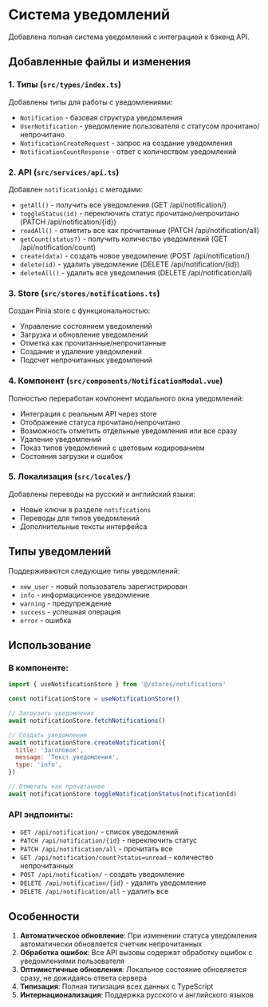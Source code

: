 # Система уведомлений

Добавлена полная система уведомлений с интеграцией к бэкенд API.

## Добавленные файлы и изменения

### 1. Типы (`src/types/index.ts`)

Добавлены типы для работы с уведомлениями:

- `Notification` - базовая структура уведомления
- `UserNotification` - уведомление пользователя с статусом прочитано/непрочитано
- `NotificationCreateRequest` - запрос на создание уведомления
- `NotificationCountResponse` - ответ с количеством уведомлений

### 2. API (`src/services/api.ts`)

Добавлен `notificationApi` с методами:

- `getAll()` - получить все уведомления (GET /api/notification/)
- `toggleStatus(id)` - переключить статус прочитано/непрочитано (PATCH /api/notification/{id})
- `readAll()` - отметить все как прочитанные (PATCH /api/notification/all)
- `getCount(status?)` - получить количество уведомлений (GET /api/notification/count)
- `create(data)` - создать новое уведомление (POST /api/notification/)
- `delete(id)` - удалить уведомление (DELETE /api/notification/{id})
- `deleteAll()` - удалить все уведомления (DELETE /api/notification/all)

### 3. Store (`src/stores/notifications.ts`)

Создан Pinia store с функциональностью:

- Управление состоянием уведомлений
- Загрузка и обновление уведомлений
- Отметка как прочитанные/непрочитанные
- Создание и удаление уведомлений
- Подсчет непрочитанных уведомлений

### 4. Компонент (`src/components/NotificationModal.vue`)

Полностью переработан компонент модального окна уведомлений:

- Интеграция с реальным API через store
- Отображение статуса прочитано/непрочитано
- Возможность отметить отдельные уведомления или все сразу
- Удаление уведомлений
- Показ типов уведомлений с цветовым кодированием
- Состояния загрузки и ошибок

### 5. Локализация (`src/locales/`)

Добавлены переводы на русский и английский языки:

- Новые ключи в разделе `notifications`
- Переводы для типов уведомлений
- Дополнительные тексты интерфейса

## Типы уведомлений

Поддерживаются следующие типы уведомлений:

- `new_user` - новый пользователь зарегистрирован
- `info` - информационное уведомление
- `warning` - предупреждение
- `success` - успешная операция
- `error` - ошибка

## Использование

### В компоненте:

```javascript
import { useNotificationStore } from '@/stores/notifications'

const notificationStore = useNotificationStore()

// Загрузить уведомления
await notificationStore.fetchNotifications()

// Создать уведомление
await notificationStore.createNotification({
  title: 'Заголовок',
  message: 'Текст уведомления',
  type: 'info',
})

// Отметить как прочитанное
await notificationStore.toggleNotificationStatus(notificationId)
```

### API эндпоинты:

- `GET /api/notification/` - список уведомлений
- `PATCH /api/notification/{id}` - переключить статус
- `PATCH /api/notification/all` - прочитать все
- `GET /api/notification/count?status=unread` - количество непрочитанных
- `POST /api/notification/` - создать уведомление
- `DELETE /api/notification/{id}` - удалить уведомление
- `DELETE /api/notification/all` - удалить все

## Особенности

1. **Автоматическое обновление**: При изменении статуса уведомления автоматически обновляется счетчик непрочитанных
2. **Обработка ошибок**: Все API вызовы содержат обработку ошибок с уведомлениями пользователя
3. **Оптимистичные обновления**: Локальное состояние обновляется сразу, не дожидаясь ответа сервера
4. **Типизация**: Полная типизация всех данных с TypeScript
5. **Интернационализация**: Поддержка русского и английского языков
